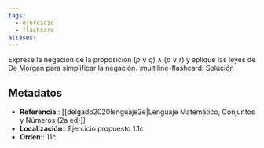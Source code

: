 ```yaml
---
tags:
  - ejercicio
  - flashcard
aliases:
---
```

Exprese la negación de la proposición $(p \lor q) \land (p \lor r)$ y aplique las leyes de De Morgan para simplificar la negación.
:multiline-flashcard:
Solución

## Metadatos
- **Referencia**:: [[delgado2020lenguaje2e|Lenguaje Matemático, Conjuntos y Números (2a ed)]]
- **Localización**:: Ejercicio propuesto 1.1c
- **Orden**:: 11c

